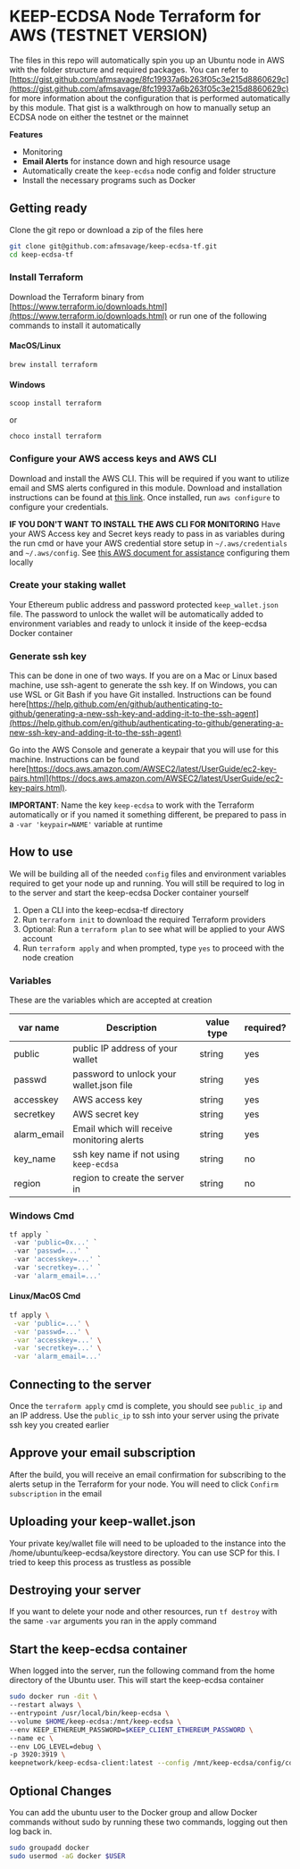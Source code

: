 
# KEEP-ECDSA Node Terraform for AWS (TESTNET VERSION)

The files in this repo will automatically spin you up an Ubuntu node in AWS with the folder structure and required packages.  You can refer to [https://gist.github.com/afmsavage/8fc19937a6b263f05c3e215d8860629c](https://gist.github.com/afmsavage/8fc19937a6b263f05c3e215d8860629c) for more information about the configuration that is performed automatically by this module.  That gist is a walkthrough on how to manually setup an ECDSA node on either the testnet or the mainnet

__**Features**__

- Monitoring
- **Email Alerts** for instance down and high resource usage
- Automatically create the `keep-ecdsa` node config and folder structure
- Install the necessary programs such as Docker
  
## Getting ready

Clone the git repo or download a zip of the files here

```bash
git clone git@github.com:afmsavage/keep-ecdsa-tf.git
cd keep-ecdsa-tf
```

### Install Terraform

Download the Terraform binary from [https://www.terraform.io/downloads.html](https://www.terraform.io/downloads.html) or run one of the following commands to install it automatically

#### MacOS/Linux

```brew install terraform```

#### Windows

```scoop install terraform```

or

```choco install terraform```

### Configure your AWS access keys and AWS CLI

Download and install the AWS CLI.  This will be required if you want to utilize email and SMS alerts configured in this module.  Download and installation instructions can be found at [this link](https://docs.aws.amazon.com/cli/latest/userguide/cli-chap-install.html).  Once installed, run `aws configure` to configure your credentials.

**IF YOU DON'T WANT TO INSTALL THE AWS CLI FOR MONITORING**
Have your AWS Access key and Secret keys ready to pass in as variables during the run cmd or have your AWS credential store setup in `~/.aws/credentials` and `~/.aws/config`.  See [this AWS document for assistance](https://docs.aws.amazon.com/cli/latest/userguide/cli-chap-configure.html) configuring them locally

### Create your staking wallet

Your Ethereum public address and password protected `keep_wallet.json` file.  The password to unlock the wallet will be automatically added to environment variables and ready to unlock it inside of the keep-ecdsa Docker container

### Generate ssh key

This can be done in one of two ways.  If you are on a Mac or Linux based machine, use ssh-agent to generate the ssh key.  If on Windows, you can use WSL or Git Bash if you have Git installed.  Instructions can be found here[https://help.github.com/en/github/authenticating-to-github/generating-a-new-ssh-key-and-adding-it-to-the-ssh-agent](https://help.github.com/en/github/authenticating-to-github/generating-a-new-ssh-key-and-adding-it-to-the-ssh-agent)

Go into the AWS Console and generate a keypair that you will use for this machine.  Instructions can be found here[https://docs.aws.amazon.com/AWSEC2/latest/UserGuide/ec2-key-pairs.html](https://docs.aws.amazon.com/AWSEC2/latest/UserGuide/ec2-key-pairs.html).  

**IMPORTANT**: Name the key `keep-ecdsa` to work with the Terraform automatically or if you named it something different, be prepared to pass in a `-var 'keypair=NAME'` variable at runtime

## How to use

We will be building all of the needed `config` files and environment variables required to get your node up and running.  You will still be required to log in to the server and start the keep-ecdsa Docker container yourself

1. Open a CLI into the keep-ecdsa-tf directory
2. Run `terraform init` to download the required Terraform providers
3. Optional: Run a `terraform plan` to see what will be applied to your AWS account
4. Run `terraform apply` and when prompted, type `yes` to proceed with the node creation

### Variables

These are the variables which are accepted at creation

| var name    | Description                                | value type | required? |
|-------------|--------------------------------------------|------------|-----------|
| public      | public IP address of your wallet           | string     | yes       |
| passwd      | password to unlock your wallet.json file   | string     | yes       |
| accesskey   | AWS access key                             | string     | yes       |
| secretkey   | AWS secret key                             | string     | yes       |
| alarm_email | Email which will receive monitoring alerts | string     | yes       |
| key_name    | ssh key name if not using `keep-ecdsa`     | string     | no        |
| region      | region to create the server in             | string     | no        |

### Windows Cmd

```Powershell
tf apply `
 -var 'public=0x...' `
 -var 'passwd=...' `
 -var 'accesskey=...' `
 -var 'secretkey=...' `
 -var 'alarm_email=...'
```

#### Linux/MacOS Cmd

```bash
tf apply \
 -var 'public=...' \
 -var 'passwd=...' \
 -var 'accesskey=...' \
 -var 'secretkey=...' \
 -var 'alarm_email=...'
```

## Connecting to the server

Once the `terraform apply` cmd is complete, you should see `public_ip` and an IP address.  Use the `public_ip` to ssh into your server using the private ssh key you created earlier

## Approve your email subscription

After the build, you will receive an email confirmation for subscribing to the alerts setup in the Terraform for your node.  You will need to click `Confirm subscription` in the email

## Uploading your keep-wallet.json

Your private key/wallet file will need to be uploaded to the instance into the /home/ubuntu/keep-ecdsa/keystore directory.  You can use SCP for this.  I tried to keep this process as trustless as possible

## Destroying your server

If you want to delete your node and other resources, run `tf destroy` with the same `-var` arguments you ran in the apply command

## Start the keep-ecdsa container

When logged into the server, run the following command from the home directory of the Ubuntu user.  This will start the keep-ecdsa container

```bash
sudo docker run -dit \
--restart always \
--entrypoint /usr/local/bin/keep-ecdsa \
--volume $HOME/keep-ecdsa:/mnt/keep-ecdsa \
--env KEEP_ETHEREUM_PASSWORD=$KEEP_CLIENT_ETHEREUM_PASSWORD \
--name ec \
--env LOG_LEVEL=debug \
-p 3920:3919 \
keepnetwork/keep-ecdsa-client:latest --config /mnt/keep-ecdsa/config/config.toml start
```

## Optional Changes

You can add the ubuntu user to the Docker group and allow Docker commands without sudo by running these two commands, logging out then log back in.

```bash
sudo groupadd docker
sudo usermod -aG docker $USER
```
